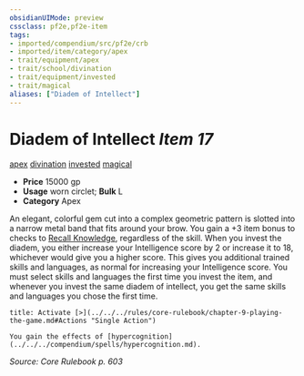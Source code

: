 ```yaml
---
obsidianUIMode: preview
cssclass: pf2e,pf2e-item
tags:
- imported/compendium/src/pf2e/crb
- imported/item/category/apex
- trait/equipment/apex
- trait/school/divination
- trait/equipment/invested
- trait/magical
aliases: ["Diadem of Intellect"]
---
```

# Diadem of Intellect *Item 17*  
[apex](apex.md)  [divination](divination.md)  [invested](invested.md)  [magical](magical.md)  

- **Price** 15000 gp
- **Usage** worn circlet; **Bulk** L
- **Category** Apex

An elegant, colorful gem cut into a complex geometric pattern is slotted into a narrow metal band that fits around your brow. You gain a +3 item bonus to checks to [Recall Knowledge](recall-knowledge.md), regardless of the skill. When you invest the diadem, you either increase your Intelligence score by 2 or increase it to 18, whichever would give you a higher score. This gives you additional trained skills and languages, as normal for increasing your Intelligence score. You must select skills and languages the first time you invest the item, and whenever you invest the same diadem of intellect, you get the same skills and languages you chose the first time.

```ad-embed-ability
title: Activate [>](../../../rules/core-rulebook/chapter-9-playing-the-game.md#Actions "Single Action")

You gain the effects of [hypercognition](../../../compendium/spells/hypercognition.md).
```

*Source: Core Rulebook p. 603*
